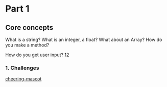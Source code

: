 # Part 1

## Core concepts

What is a string? What is an integer, a float? What about an Array?
How do you make a method?

How do you get user input? [1](https://www.rubyguides.com/2019/10/ruby-chomp-gets/)[2](https://ruby-doc.org/docs/ruby-doc-bundle/Tutorial/part_02/user_input.html)

### 1. Challenges

[cheering-mascot](/cheering-mascot)
